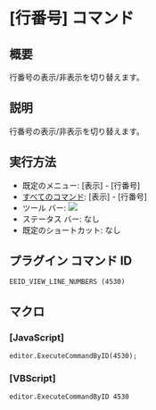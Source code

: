 # \[行番号\] コマンド

## 概要

行番号の表示/非表示を切り替えます。

## 説明

行番号の表示/非表示を切り替えます。

## 実行方法

- 既定のメニュー: \[表示\] \- \[行番号\]
- [すべてのコマンド](../../glossary/allcommands): \[表示\] \- \[行番号\]
- ツール バー: ![](../../images/line_number24x16..png)
- ステータス バー: なし
- 既定のショートカット: なし

## プラグイン コマンド ID

```
EEID_VIEW_LINE_NUMBERS (4530)
```

## マクロ

### \[JavaScript\]

```
editor.ExecuteCommandByID(4530);
```

### \[VBScript\]

```
editor.ExecuteCommandByID 4530
```
